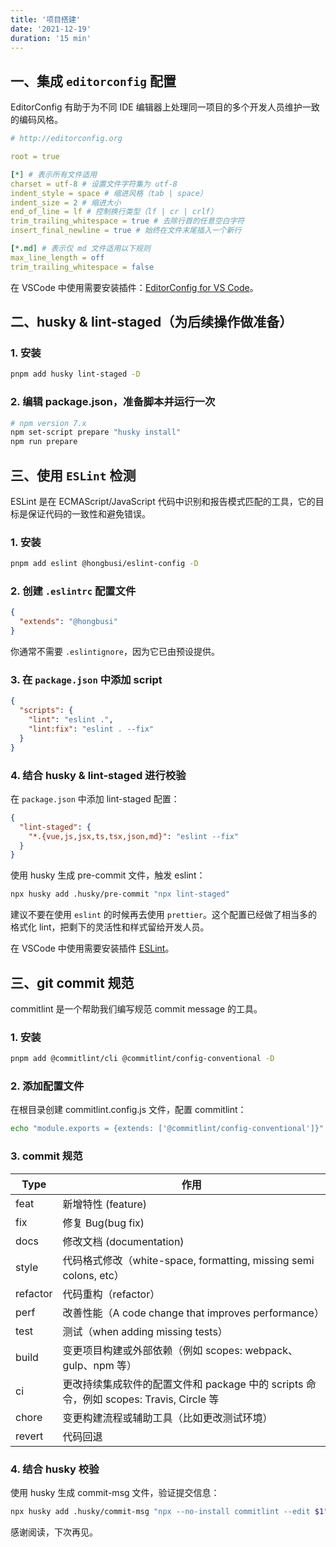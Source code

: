 ```yaml
---
title: '项目搭建'
date: '2021-12-19'
duration: '15 min'
---
```


## 一、集成 `editorconfig` 配置

EditorConfig 有助于为不同 IDE 编辑器上处理同一项目的多个开发人员维护一致的编码风格。

``` yaml
# http://editorconfig.org

root = true

[*] # 表示所有文件适用
charset = utf-8 # 设置文件字符集为 utf-8
indent_style = space # 缩进风格（tab | space）
indent_size = 2 # 缩进大小
end_of_line = lf # 控制换行类型（lf | cr | crlf）
trim_trailing_whitespace = true # 去除行首的任意空白字符
insert_final_newline = true # 始终在文件末尾插入一个新行

[*.md] # 表示仅 md 文件适用以下规则
max_line_length = off
trim_trailing_whitespace = false
```

在 VSCode 中使用需要安装插件：[EditorConfig for VS Code](https://marketplace.visualstudio.com/items?itemName=EditorConfig.EditorConfig)。

## 二、husky & lint-staged（为后续操作做准备）

### 1. 安装
``` bash
pnpm add husky lint-staged -D
```

### 2. 编辑 package.json，准备脚本并运行一次

``` bash
# npm version 7.x
npm set-script prepare "husky install"
npm run prepare
```

## 三、使用 `ESLint` 检测

ESLint 是在 ECMAScript/JavaScript 代码中识别和报告模式匹配的工具，它的目标是保证代码的一致性和避免错误。

### 1. 安装

``` bash
pnpm add eslint @hongbusi/eslint-config -D
```

### 2. 创建 `.eslintrc` 配置文件

``` json
{
  "extends": "@hongbusi"
}
```

你通常不需要 `.eslintignore`，因为它已由预设提供。

### 3. 在 `package.json` 中添加 script

``` json
{
  "scripts": {
    "lint": "eslint .",
    "lint:fix": "eslint . --fix"
  }
}
```

### 4. 结合 husky & lint-staged 进行校验

在 `package.json` 中添加 lint-staged 配置：

``` json
{
  "lint-staged": {
    "*.{vue,js,jsx,ts,tsx,json,md}": "eslint --fix"
  }
}
```

使用 husky 生成 pre-commit 文件，触发 eslint：

``` bash
npx husky add .husky/pre-commit "npx lint-staged"
```

建议不要在使用 `eslint` 的时候再去使用 `prettier`。这个配置已经做了相当多的格式化 lint，把剩下的灵活性和样式留给开发人员。

在 VSCode 中使用需要安装插件 [ESLint](https://marketplace.visualstudio.com/items?itemName=dbaeumer.vscode-eslint)。

## 三、git commit 规范

commitlint 是一个帮助我们编写规范 commit message 的工具。

### 1. 安装

``` bash
pnpm add @commitlint/cli @commitlint/config-conventional -D
```

### 2. 添加配置文件

在根目录创建 commitlint.config.js 文件，配置 commitlint：

``` bash
echo "module.exports = {extends: ['@commitlint/config-conventional']}" > commitlint.config.js
```

### 3. commit 规范

| Type     | 作用                                                         |
| -------- | ------------------------------------------------------------ |
| feat     | 新增特性 (feature)                                           |
| fix      | 修复 Bug(bug fix)                                            |
| docs     | 修改文档 (documentation)                                     |
| style    | 代码格式修改（white-space, formatting, missing semi colons, etc） |
| refactor | 代码重构（refactor）                                         |
| perf     | 改善性能（A code change that improves performance）          |
| test     | 测试（when adding missing tests）                              |
| build    | 变更项目构建或外部依赖（例如 scopes: webpack、gulp、npm 等） |
| ci       | 更改持续集成软件的配置文件和 package 中的 scripts 命令，例如 scopes: Travis, Circle 等 |
| chore    | 变更构建流程或辅助工具（比如更改测试环境）                     |
| revert   | 代码回退                                                     |

### 4. 结合 husky 校验

使用 husky 生成 commit-msg 文件，验证提交信息：

``` bash
npx husky add .husky/commit-msg "npx --no-install commitlint --edit $1"
```

感谢阅读，下次再见。
